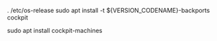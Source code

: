 . /etc/os-release
sudo apt install -t ${VERSION_CODENAME}-backports cockpit

sudo apt install cockpit-machines